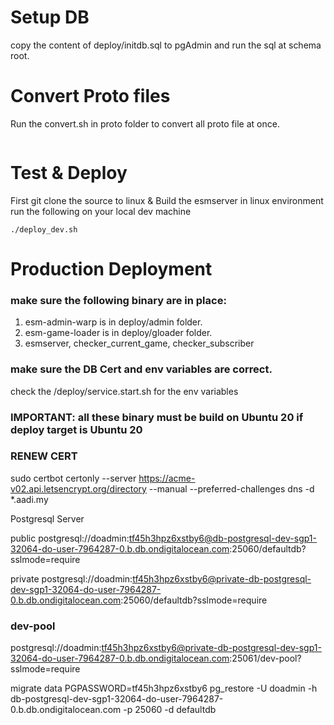 # Setup DB
copy the content of deploy/initdb.sql to pgAdmin and run the sql at schema root.

# Convert Proto files
Run the convert.sh in proto folder to convert all proto file at once.
```
```


# Test & Deploy
First git clone the source to linux & Build the esmserver in linux environment
run the following on your local dev machine
```
./deploy_dev.sh

```

# Production Deployment

### make sure the following binary are in place: 
1. esm-admin-warp is in deploy/admin folder.
2. esm-game-loader is in deploy/gloader folder.
3. esmserver, checker_current_game, checker_subscriber

### make sure the DB Cert and env variables are correct.
check the /deploy/service.start.sh for the env variables

### IMPORTANT: all these binary must be build on Ubuntu 20 if deploy target is Ubuntu 20


### RENEW CERT
sudo certbot certonly --server https://acme-v02.api.letsencrypt.org/directory --manual --preferred-challenges dns -d *.aadi.my


Postgresql Server

public
postgresql://doadmin:tf45h3hpz6xstby6@db-postgresql-dev-sgp1-32064-do-user-7964287-0.b.db.ondigitalocean.com:25060/defaultdb?sslmode=require

private
postgresql://doadmin:tf45h3hpz6xstby6@private-db-postgresql-dev-sgp1-32064-do-user-7964287-0.b.db.ondigitalocean.com:25060/defaultdb?sslmode=require

### dev-pool
postgresql://doadmin:tf45h3hpz6xstby6@private-db-postgresql-dev-sgp1-32064-do-user-7964287-0.b.db.ondigitalocean.com:25061/dev-pool?sslmode=require

migrate data
PGPASSWORD=tf45h3hpz6xstby6 pg_restore -U doadmin -h db-postgresql-dev-sgp1-32064-do-user-7964287-0.b.db.ondigitalocean.com -p 25060 -d defaultdb 
